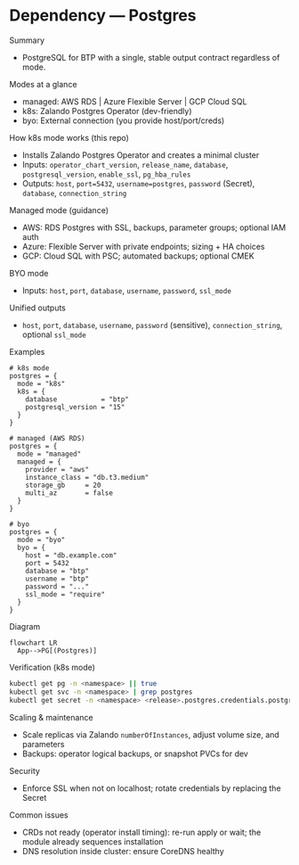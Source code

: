 # Dependency — Postgres

Summary
- PostgreSQL for BTP with a single, stable output contract regardless of mode.

Modes at a glance
- managed: AWS RDS | Azure Flexible Server | GCP Cloud SQL
- k8s: Zalando Postgres Operator (dev-friendly)
- byo: External connection (you provide host/port/creds)

How k8s mode works (this repo)
- Installs Zalando Postgres Operator and creates a minimal cluster
- Inputs: `operator_chart_version`, `release_name`, `database`, `postgresql_version`, `enable_ssl`, `pg_hba_rules`
- Outputs: `host`, `port=5432`, `username=postgres`, `password` (Secret), `database`, `connection_string`

Managed mode (guidance)
- AWS: RDS Postgres with SSL, backups, parameter groups; optional IAM auth
- Azure: Flexible Server with private endpoints; sizing + HA choices
- GCP: Cloud SQL with PSC; automated backups; optional CMEK

BYO mode
- Inputs: `host`, `port`, `database`, `username`, `password`, `ssl_mode`

Unified outputs
- `host`, `port`, `database`, `username`, `password` (sensitive), `connection_string`, optional `ssl_mode`

Examples
```hcl
# k8s mode
postgres = {
  mode = "k8s"
  k8s = {
    database           = "btp"
    postgresql_version = "15"
  }
}

# managed (AWS RDS)
postgres = {
  mode = "managed"
  managed = {
    provider = "aws"
    instance_class = "db.t3.medium"
    storage_gb     = 20
    multi_az       = false
  }
}

# byo
postgres = {
  mode = "byo"
  byo = {
    host = "db.example.com"
    port = 5432
    database = "btp"
    username = "btp"
    password = "..."
    ssl_mode = "require"
  }
}
```

Diagram
```mermaid
flowchart LR
  App-->PG[(Postgres)]
```

Verification (k8s mode)
```bash
kubectl get pg -n <namespace> || true
kubectl get svc -n <namespace> | grep postgres
kubectl get secret -n <namespace> <release>.postgres.credentials.postgresql.acid.zalan.do -o jsonpath='{.data.password}' | base64 -d; echo
```

Scaling & maintenance
- Scale replicas via Zalando `numberOfInstances`, adjust volume size, and parameters
- Backups: operator logical backups, or snapshot PVCs for dev

Security
- Enforce SSL when not on localhost; rotate credentials by replacing the Secret

Common issues
- CRDs not ready (operator install timing): re-run apply or wait; the module already sequences installation
- DNS resolution inside cluster: ensure CoreDNS healthy

